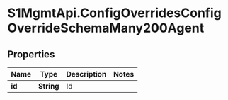 # S1MgmtApi.ConfigOverridesConfigOverrideSchemaMany200Agent

## Properties
Name | Type | Description | Notes
------------ | ------------- | ------------- | -------------
**id** | **String** | Id | 


